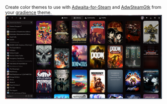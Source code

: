 Create color themes to use with
[Adwaita-for-Steam](https://github.com/tkashkin/Adwaita-for-Steam) and
[AdwSteamGtk](https://github.com/Foldex/AdwSteamGtk) from your
[gradience](https://github.com/GradienceTeam/Gradience) theme.
![screenshot](Screenshot.png)

